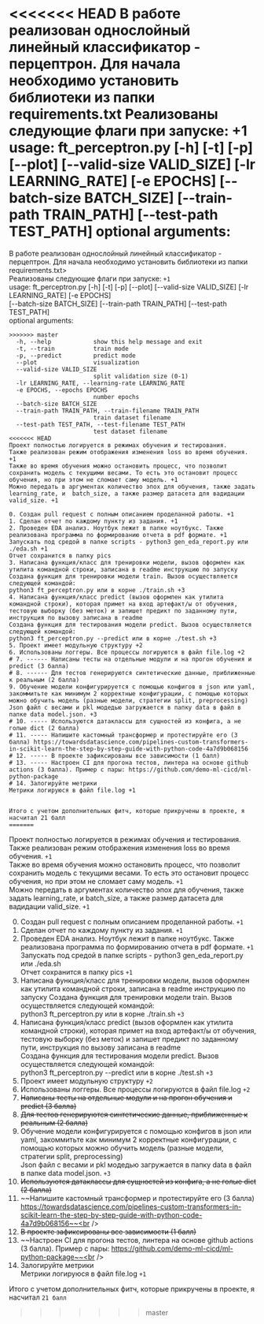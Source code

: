 <<<<<<< HEAD
В работе реализован однослойный линейный классификатор - перцептрон. Для начала необходимо установить библиотеки из папки requirements.txt
Реализованы следующие флаги при запуске: +1
usage: ft_perceptron.py [-h] [-t] [-p] [--plot] [--valid-size VALID_SIZE] [-lr LEARNING_RATE] [-e EPOCHS]
                        [--batch-size BATCH_SIZE] [--train-path TRAIN_PATH] [--test-path TEST_PATH]
optional arguments:
=======

 В работе реализован однослойный линейный классификатор - перцептрон. Для начала необходимо установить библиотеки из папки requirements.txt><br />
 Реализованы следующие флаги при запуске: ```+1``` <br />
 usage: ft_perceptron.py [-h] [-t] [-p] [--plot] [--valid-size VALID_SIZE] [-lr LEARNING_RATE] [-e EPOCHS]<br />
                         [--batch-size BATCH_SIZE] [--train-path TRAIN_PATH] [--test-path TEST_PATH]<br />
 optional arguments:<br />
```  
>>>>>>> master
  -h, --help            show this help message and exit
  -t, --train           train mode
  -p, --predict         predict mode
  --plot                visualization
  --valid-size VALID_SIZE
                        split validation size (0-1)
  -lr LEARNING_RATE, --learning-rate LEARNING_RATE
  -e EPOCHS, --epochs EPOCHS
                        number epochs
  --batch-size BATCH_SIZE
  --train-path TRAIN_PATH, --train-filename TRAIN_PATH
                        train dataset filename
  --test-path TEST_PATH, --test-filename TEST_PATH
                        test dataset filename
<<<<<<< HEAD
Проект полностью логируется в режимах обучения и тестирования. 
Также реализован режим отображения изменения loss во время обучения. +1
Также во время обучения можно остановить процесс, что позволит сохранить модель с текущими весами. То есть это остановит процесс обучения, но при этом не сломает саму модель. +1
Можно передать в аргументах количество эпох для обучения, также задать learning_rate, и  batch_size, а также размер датасета для вадидации valid_size. +1

0. Создан pull request c полным описанием проделанной работы. +1
1. Сделан отчет по каждому пункту из задания. +1
2. Проведен EDA анализ. Ноутбук лежит в папке ноутбукс. Также реализована программа по формированию отчета в pdf формате. +1
Запускать под средой в папке scripts - python3 gen_eda_report.py или ./eda.sh +1
Отчет сохранится в папку pics
3. Написана функция/класс для тренировки модели, вызов оформлен как утилита командной строки, записана в readme инструкцию по запуску
Создана функция для тренировки модели train. Вызов осуществляется следующей командой:
python3 ft_perceptron.py или в корне ./train.sh +3
4. Написана функция/класс predict (вызов оформлен как утилита командной строки), которая примет на вход артефакт/ы от обучения, тестовую выборку (без меток) и запишет предикт по заданному пути, инструкция по вызову записана в readme
Создана функция для тестирования модели predict. Вызов осуществляется следующей командой:
python3 ft_perceptron.py --predict или в корне ./test.sh +3
5. Проект имеет модульную структуру +2
6. Использованы логгеры. Все процессы логируются в файл file.log +2
# 7. ------ Написаны тесты на отдельные модули и на прогон обучения и predict (3 балла)
# 8. ------ Для тестов генерируются синтетические данные, приближенные к реальным (2 балла)
9. Обучение модели конфигурируется с помощью конфигов в json или yaml, закоммитьте как минимум 2 корректные конфигурации, с помощью которых можно обучить модель (разные модели, стратегии split, preprocessing)
Json файл с весами и pkl модедью загружается в папку data в файл в папке data model.json. +3 
# 10. ----- Используются датаклассы для сущностей из конфига, а не голые dict (2 балла)
# 11. ----- Напишите кастомный трансформер и протестируйте его (3 балла) https://towardsdatascience.com/pipelines-custom-transformers-in-scikit-learn-the-step-by-step-guide-with-python-code-4a7d9b068156
# 12. ----- В проекте зафиксированы все зависимости (1 балл)
# 13. ----- Настроен CI для прогона тестов, линтера на основе github actions (3 балла). Пример с пары: https://github.com/demo-ml-cicd/ml-python-package
# 14. Залогируйте метрики
Метрики логируюся в файл file.log +1


Итого с учетом дополнительных фитч, которые прикручены в проекте, я насчитал 21 балл
=======
```
Проект полностью логируется в режимах обучения и тестирования.<br /> 
Также реализован режим отображения изменения loss во время обучения. ```+1```<br />
Также во время обучения можно остановить процесс, что позволит сохранить модель с текущими весами. То есть это остановит процесс обучения, но при этом не сломает саму модель. ```+1```<br />
Можно передать в аргументах количество эпох для обучения, также задать learning_rate, и  batch_size, а также размер датасета для вадидации valid_size. ```+1```<br />

0. Создан pull request c полным описанием проделанной работы. ```+1```<br />
1. Сделан отчет по каждому пункту из задания. ```+1```<br />
2. Проведен EDA анализ. Ноутбук лежит в папке ноутбукс. Также реализована программа по формированию отчета в pdf формате. ```+1```<br />
Запускать под средой в папке scripts - python3 gen_eda_report.py или ./eda.sh <br />
Отчет сохранится в папку pics ```+1```<br />
3. Написана функция/класс для тренировки модели, вызов оформлен как утилита командной строки, записана в readme инструкцию по запуску
Создана функция для тренировки модели train. Вызов осуществляется следующей командой:<br />
python3 ft_perceptron.py или в корне ./train.sh ```+3```<br />
4. Написана функция/класс predict (вызов оформлен как утилита командной строки), которая примет на вход артефакт/ы от обучения, тестовую выборку (без меток) и запишет предикт по заданному пути, инструкция по вызову записана в readme <br />
Создана функция для тестирования модели predict. Вызов осуществляется следующей командой:<br />
python3 ft_perceptron.py --predict или в корне ./test.sh ```+3```<br />
5. Проект имеет модульную структуру ```+2```<br />
6. Использованы логгеры. Все процессы логируются в файл file.log ```+2```<br />
7. ~~Написаны тесты на отдельные модули и на прогон обучения и predict (3 балла)~~
8. ~~Для тестов генерируются синтетические данные, приближенные к реальным (2 балла)~~
9. Обучение модели конфигурируется с помощью конфигов в json или yaml, закоммитьте как минимум 2 корректные конфигурации, с помощью которых можно обучить модель (разные модели, стратегии split, preprocessing)<br />
Json файл с весами и pkl модедью загружается в папку data в файл в папке data model.json. ```+3```<br /> 
10. ~~Используются датаклассы для сущностей из конфига, а не голые dict (2 балла)~~<br />
11. ~~Напишите кастомный трансформер и протестируйте его (3 балла) https://towardsdatascience.com/pipelines-custom-transformers-in-scikit-learn-the-step-by-step-guide-with-python-code-4a7d9b068156~~<br />
12. ~~В проекте зафиксированы все зависимости (1 балл)~~<br />
13. ~~Настроен CI для прогона тестов, линтера на основе github actions (3 балла). Пример с пары: https://github.com/demo-ml-cicd/ml-python-package~~<br />
14. Залогируйте метрики<br />
Метрики логируюся в файл file.log ```+1```<br />


Итого с учетом дополнительных фитч, которые прикручены в проекте, я насчитал ```21 балл```<br />
>>>>>>> master
